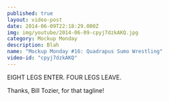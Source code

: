 ```yaml
---
published: true
layout: video-post
date: 2014-06-09T22:18:29.000Z
img: img/youtube/2014-06-09-cpyj7dzkAKQ.jpg
category: Mockup Monday
description: Blah
name: "Mockup Monday #16: Quadrapus Sumo Wrestling"
video-id: "cpyj7dzkAKQ"
---
```

EIGHT LEGS ENTER. FOUR LEGS LEAVE.

Thanks, Bill Tozier, for that tagline!
